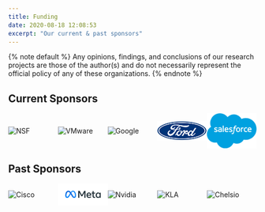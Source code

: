 ```yaml
---
title: Funding
date: 2020-08-18 12:08:53
excerpt: "Our current & past sponsors"
---
```


<style>
.flex-row p {
  display: flex;
  flex-wrap: wrap;
  justify-content: flex-start;
  align-items: center;
}

.flex-row img {
  /* default to 5 images per row */
  flex: 20%;
  max-width: 20%;

  margin: 0px;
}

@media (max-width: 800px) {
  .flex-row img {
    flex: 25%;
    max-width: 25%;
  }
}
@media (max-width: 600px) {
  .flex-row img {
    flex: 50%;
    max-width: 50%;
  }
}
</style>

{% note default %}
Any opinions, findings, and conclusions of our research projects are those of the author(s) and do not necessarily represent the official policy of any of these organizations.
{% endnote %}

## Current Sponsors

[comment]: # "Note that there must be a blank line after the div, otherwise the img tag won't be rendered"

<div class='flex-row'>

![NSF](images/nsf.png)
![VMware](images/vmware.png)
![Google](images/google.png)
![Ford](images/ford.png)
![Salesforce](images/salesforce.png)
</div>

## Past Sponsors

<div class='flex-row'>

![Cisco](images/cisco.png)
![Meta](images/meta.png)
![Nvidia](images/nvidia.png)
![KLA](images/kla.png)
![Chelsio](images/chelsio.png)
</div>
